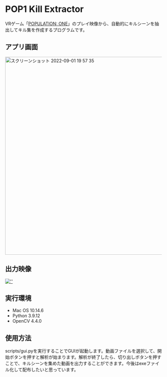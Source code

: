 # POP1 Kill Extractor

VRゲーム「[POPULATION: ONE](https://www.populationonevr.com/)」のプレイ映像から、自動的にキルシーンを抽出してキル集を作成するプログラムです。

## アプリ画面

<img width="635" alt="スクリーンショット 2022-09-01 19 57 35" src="https://user-images.githubusercontent.com/34476697/187898312-d1ea485d-eb72-4bdf-8972-1d7e7e091cef.png">

## 出力映像
[![''](https://user-images.githubusercontent.com/34476697/187898730-a0e5bd7f-fb28-434e-8fa1-94b87ffe70a2.png)](https://youtu.be/KIDa9pQgZP4)

## 実行環境
- Mac OS 10.14.6
- Python 3.9.12
- OpenCV 4.4.0

## 使用方法
scripts/gui.pyを実行することでGUIが起動します。動画ファイルを選択して、開始ボタンを押すと解析が始まります。解析が終了したら、切り出しボタンを押すことで、キルシーンを集めた動画を出力することができます。今後はexeファイル化して配布したいと思っています。
